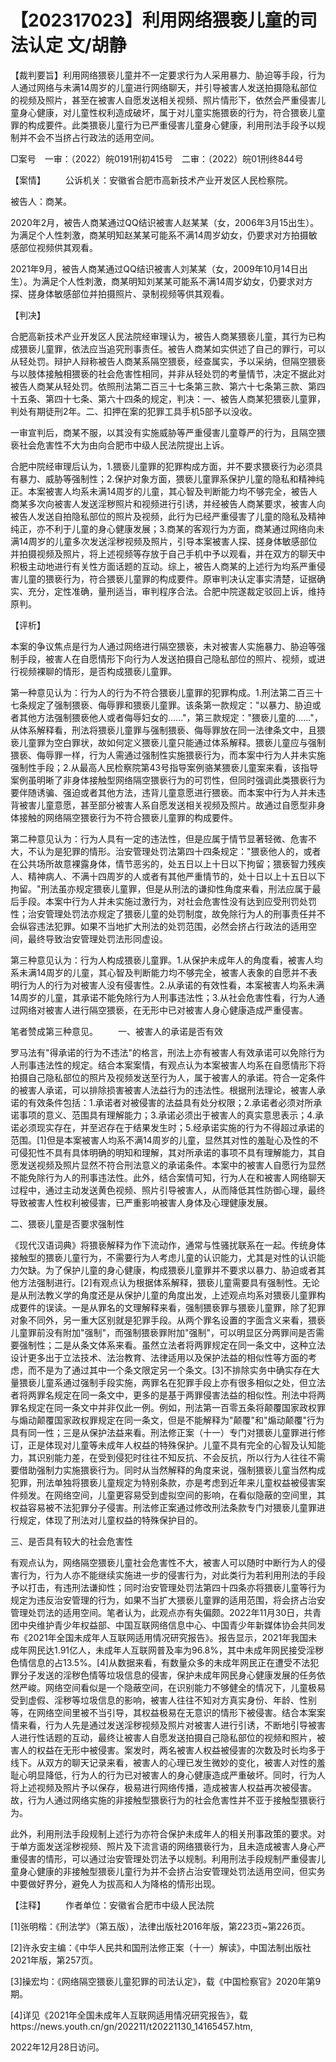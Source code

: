 # 【202317023】利用网络猥亵儿童的司法认定 文/胡静

【裁判要旨】利用网络猥亵儿童并不一定要求行为人采用暴力、胁迫等手段，行为人通过网络与未满14周岁的儿童进行网络聊天，并引导被害人发送拍摄隐私部位的视频及照片，甚至在被害人自愿发送相关视频、照片情形下，依然会严重侵害儿童身心健康，对儿童性权利造成破坏，属于对儿童实施猥亵的行为，符合猥亵儿童罪的构成要件。此类猥亵儿童行为已严重侵害儿童身心健康，利用刑法手段予以规制并不会不当挤占行政法的适用空间。

□案号　一审：（2022）皖0191刑初415号　二审：（2022）皖01刑终844号

【案情】 　　公诉机关：安徽省合肥市高新技术产业开发区人民检察院。

被告人：商某。

2020年2月，被告人商某通过QQ结识被害人赵某某（女，2006年3月15出生）。为满足个人性刺激，商某明知赵某某可能系不满14周岁幼女，仍要求对方拍摄敏感部位视频供其观看。

2021年9月，被告人商某通过QQ结识被害人刘某某（女，2009年10月14日出生）。为满足个人性刺激，商某明知刘某某可能系不满14周岁幼女，仍要求对方探、搓身体敏感部位并拍摄照片、录制视频等供其观看。

【判决】

合肥高新技术产业开发区人民法院经审理认为，被告人商某猥亵儿童，其行为已构成猥亵儿童罪，依法应当追究刑事责任。被告人商某如实供述了自己的罪行，可以从轻处罚。辩护人辩称被告人商某系隔空猥亵，经查属实，予以采纳，但隔空猥亵与以肢体接触相猥亵的社会危害性相同，并非从轻处罚的考量情节，决定不据此对被告人商某从轻处罚。依照刑法第二百三十七条第三款、第六十七条第三款、第四十五条、第四十七条、第六十四条的规定，判决：一、被告人商某犯猥亵儿童罪，判处有期徒刑2年。二、扣押在案的犯罪工具手机5部予以没收。

一审宣判后，商某不服，以其没有实施威胁等严重侵害儿童尊严的行为，且隔空猥亵社会危害性不大为由向合肥市中级人民法院提出上诉。

合肥中院经审理后认为，1.猥亵儿童罪的犯罪构成方面，并不要求猥亵行为必须具有暴力、威胁等强制性；2.保护对象方面，猥亵儿童罪系保护儿童的隐私和精神纯正。本案被害人均系未满14周岁的儿童，其心智及判断能力均不够完全，被告人商某多次向被害人发送淫秽照片和视频进行引诱，并经被告人商某要求，被害人向被告人发送自拍隐私部位的照片及视频，此行为已经严重侵害了儿童的隐私及精神纯正，亦不利于儿童的身心健康发展；3.商某的客观行为方面，商某通过网络向未满14周岁的儿童多次发送淫秽视频及照片，引导本案被害人探、搓身体敏感部位并拍摄视频及照片，将上述视频等存放于自己手机中予以观看，并在双方的聊天中积极主动地进行有关性方面话题的互动。综上，被告人商某的上述行为均系严重侵害儿童的猥亵行为，符合猥亵儿童罪的构成要件。原审判决认定事实清楚，证据确实、充分，定性准确，量刑适当，审判程序合法。合肥中院遂裁定驳回上诉，维持原判。

【评析】

本案的争议焦点是行为人通过网络进行隔空猥亵，未对被害人实施暴力、胁迫等强制手段，被害人在自愿情形下向行为人发送拍摄自己隐私部位的照片、视频，或进行视频裸聊的情形，是否构成猥亵儿童罪。

第一种意见认为：行为人的行为不符合猥亵儿童罪的犯罪构成。1.刑法第二百三十七条规定了强制猥亵、侮辱罪和猥亵儿童罪。该条第一款规定："以暴力、胁迫或者其他方法强制猥亵他人或者侮辱妇女的......"，第三款规定："猥亵儿童的......"，从体系解释看，刑法将猥亵儿童罪与强制猥亵、侮辱罪放在同一法律条文中，且猥亵儿童罪为空白罪状，故如何定义猥亵儿童只能通过体系解释。猥亵儿童应与强制猥亵、侮辱罪一样，行为人需通过强制性实施猥亵行为，而本案中行为人并未实施强制性手段；2.从最高人民检察院第43号指导案例骆某猥亵儿童案来看，该指导案例虽明晰了非身体接触型网络隔空猥亵行为的可罚性，但同时强调此类猥亵行为要伴随诱骗、强迫或者其他方法，违背儿童意愿进行猥亵。而本案中行为人并未违背被害儿童意愿，甚至部分被害人系自愿发送相关视频及照片。故通过自愿型非身体接触的网络隔空猥亵行为不符合猥亵儿童罪的构成要件。

第二种意见认为：行为人具有一定的违法性，但是应属于情节显著轻微、危害不大，不认为是犯罪的情形。治安管理处罚法第四十四条规定："猥亵他人的，或者在公共场所故意裸露身体，情节恶劣的，处五日以上十日以下拘留；猥亵智力残疾人、精神病人、不满十四周岁的人或者有其他严重情节的，处十日以上十五日以下拘留。"刑法虽亦规定猥亵儿童罪，但是从刑法的谦抑性角度来看，刑法应属于最后手段。本案中行为人并未实施过激行为，对社会危害性没有达到应受刑罚处罚性；治安管理处罚法亦规定了猥亵儿童的处罚制度，故免除行为人的刑事责任并不会纵容违法犯罪。如果不当地扩大刑法的处罚范围，必然会挤占行政法的适用空间，最终导致治安管理处罚法形同虚设。

第三种意见认为：行为人构成猥亵儿童罪。1.从保护未成年人的角度看，被害人均系未满14周岁的儿童，其心智及判断能力均不够完全，被害人表象的自愿并不表明行为人的行为对被害人没有侵害性。2.从承诺的有效性看，本案被害人均系未满14周岁的儿童，其承诺不能免除行为人刑事违法性；3.从社会危害性看，行为人通过网络对被害人进行隔空猥亵，在无形中已对被害人身心健康造成严重侵害。

笔者赞成第三种意见。 　　一、被害人的承诺是否有效

罗马法有"得承诺的行为不违法"的格言，刑法上亦有被害人有效承诺可以免除行为人刑事违法性的规定。结合本案案情，有观点认为本案被害人均系在自愿情形下将拍摄自己隐私部位的照片及视频发送至行为人，属于被害人的承诺。符合一定条件的被害人承诺，可以排除损害被害人法益行为的违法性。根据刑法理论，被害人承诺的有效条件包括：1.承诺者对被侵害的法益具有处分权限；2.承诺者必须对所承诺事项的意义、范围具有理解能力；3.承诺必须出于被害人的真实意思表示；4.承诺必须现实存在，并至迟存在于结果发生时；5.经承诺实施的行为不得超过承诺的范围。\[1\]但是本案被害人均系不满14周岁的儿童，显然其对性的羞耻心及性的不可侵犯性不具有具体明确的明知和理解，其对所承诺的事项不具有理解能力，其自愿发送视频及照片显然不符合刑法意义的承诺条件。本案中的被害人自愿行为显然不能免除行为人的刑事违法性。此外，结合案情可知，行为人在和被害人网络聊天过程中，通过主动发送黄色视频、照片引导被害人，从而降低其性防御心理，最终导致被害人性权利被侵害，已严重影响被害人身体及心理健康发展。

二、猥亵儿童是否要求强制性

《现代汉语词典》将猥亵解释为作下流动作，通常与性骚扰联系在一起。传统身体接触型的猥亵儿童行为，不需要行为人考虑儿童的认识能力，尤其是对性的认识能力欠缺。为了保护儿童的身心健康，构成猥亵儿童罪并不要求以暴力、胁迫或者其他方法强制进行。\[2\]有观点认为根据体系解释，猥亵儿童需要具有强制性。无论是从刑法教义学的角度还是从保护儿童的角度出发，上述观点均系对猥亵儿童罪构成要件的误读。一是从罪名的文理解释来看，强制猥亵罪与猥亵儿童罪，除了犯罪对象不同外，另一重大区别就是犯罪手段。从两个罪名设置的字面含义来看，猥亵儿童罪前没有附加"强制"，而强制猥亵罪附加"强制"，可以明显区分两罪间是否需要强制性；二是从条文体系来看。虽然立法者将两罪规定在同一条文中，这种立法设计更多出于立法技术、法治教育、法律适用以及保护法益的相似性等方面的考虑，而不是为了通过其中一个条文限定另一个条文。\[3\]不排除实务中确实存在大量猥亵儿童系通过强制手段实施，两罪名在犯罪手段上亦有很多相似之处，但立法者将两罪名规定在同一条文中，更多的是基于两罪侵害法益的相似性。刑法中将两罪名规定在同一条文中并非仅此一例。例如，刑法第一百零五条将颠覆国家政权罪与煽动颠覆国家政权罪规定在同一条文，但是不能解释为"颠覆"和"煽动颠覆"行为具有同一性；三是从保护法益来看。刑法修正案（十一）专门对猥亵儿童罪进行修订，正是体现对儿童等未成年人权益的特殊保护。儿童不具有完全的心智及认知能力，其识别能力差，在受到侵犯时往往不知反抗、不会反抗，所以行为人往往不需要借助强制力实施猥亵行为。同时从当然解释的角度来说，强制猥亵儿童当然构成犯罪，刑法单独将猥亵儿童规定为特别条款，亦是考虑到近年来儿童权益被侵害案件频发。在网络空间，儿童更容易受到虚拟空间的影响，在看似隐蔽的空间里，其权益容易被不法犯罪分子侵害。刑法修正案通过修改刑法条款专门对猥亵儿童罪进行规定，体现了刑法对儿童权益的特殊保护目的。

三、是否具有较大的社会危害性

有观点认为，网络隔空猥亵儿童社会危害性不大，被害人可以随时中断行为人的侵害行为，行为人亦不能继续实施进一步的侵害行为，对此类行为若利用刑法的手段予以打击，有违刑法谦抑性；同时治安管理处罚法第四十四条亦将猥亵儿童等行为规定为违反治安管理的行为，如果不当扩大猥亵儿童罪的适用范围，将会挤占治安管理处罚法的适用空间。笔者认为，此观点亦有失偏颇。2022年11月30日，共青团中央维护青少年权益部、中国互联网络信息中心、中国青少年新媒体协会共同发布《2021年全国未成年人互联网适用情况研究报告》。报告显示，2021年我国未成年网民达1.91亿人，未成年人互联网普及率为96.8%，其中未成年网民接受淫秽色情信息的占13.5%。\[4\]从数据来看，有数量众多的未成年网民正在遭受不法犯罪分子发送的淫秽色情等垃圾信息的侵害，保护未成年网民身心健康发展的任务依然严峻。网络空间看似是一个隐蔽空间，在识别能力不够健全的情况下，儿童极易受到虚假、淫秽等垃圾信息的影响，被害人往往不知对方真实身份、年龄、性别等，在网络空间里被不当引导，其权益极易在无意识的情形下被侵害。结合本案案情来看，行为人先是通过发送淫秽视频及照片对被害人进行引诱，不断地引导被害人进行性话题的互动，最终让被害人自愿发送拍摄自己隐私部位的视频和照片，被害人的权益在无形中被侵害。案发时，两名被害人权益被侵害的次数及时长均多于线下。从双方的聊天记录来看，被害人的心理已发生微妙的变化，被害人对性的羞耻心明显降低，行为人的行为已对被害人的身心健康造成严重破坏。同时，行为人将上述视频及照片予以保存，极易进行网络传播，造成被害人权益再次被侵害。故，行为人通过网络实施的非接触型猥亵行为的社会危害性并不亚于接触型猥亵行为。

此外，利用刑法手段规制上述行为亦符合保护未成年人的相关刑事政策的要求。对于单方面发送淫秽视频、照片及下流言语的网络猥亵行为，且未造成被害人身心严重侵害的情形，可以通过治安管理处罚法予以规制。利用刑法手段规制严重侵害儿童身心健康的非接触型猥亵儿童行为并不会挤占治安管理处罚法适用空间，但实务中要做好界分，避免人为拔高和人为降格的情形出现。

【注释】 　　作者单位：安徽省合肥市中级人民法院

\[1\]张明楷：《刑法学》（第五版），法律出版社2016年版，第223页\~第226页。

\[2\]许永安主编：《中华人民共和国刑法修正案（十一）解读》，中国法制出版社2021年版，第257页。

\[3\]操宏均：《网络隔空猥亵儿童犯罪的司法认定》，载《中国检察官》2020年第9期。

\[4\]详见《2021年全国未成年人互联网适用情况研究报告》，载https://news.youth.cn/gn/202211/t20221130_14165457.htm,

2022年12月28日访问。
